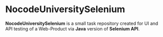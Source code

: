# NocodeUniversitySelenium

__NocodeUniversitySelenium__ is a small task repository created for UI and API testing of a Web-Product via **Java** version of **Selenium API**.
